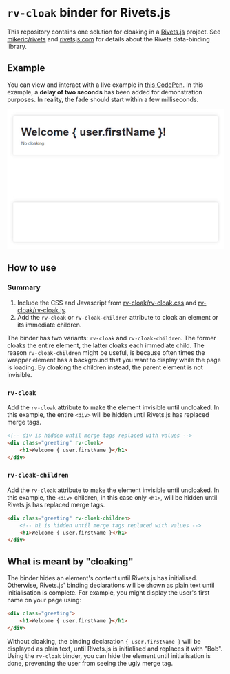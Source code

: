# ```rv-cloak``` binder for Rivets.js

This repository contains one solution for cloaking in a [Rivets.js](https://github.com/mikeric/rivets) project. See [mikeric/rivets](https://github.com/mikeric/rivets) and [rivetsjs.com](http://rivetsjs.com/) for details about the Rivets data-binding library.

## Example

You can view and interact with a live example in [this CodePen](https://codepen.io/ralphvk/pen/RwjBoGo). In this example, a **delay of two seconds** has been added for demonstration purposes. In reality, the fade should start within a few milliseconds.

![](preview.gif)

## How to use

### Summary

1. Include the CSS and Javascript from [rv-cloak/rv-cloak.css](rv-cloak/rv-cloak.css) and [rv-cloak/rv-cloak.js](rv-cloak/rv-cloak.js).
2. Add the ```rv-cloak``` or ```rv-cloak-children``` attribute to cloak an element or its immediate children.

The binder has two variants: ```rv-cloak``` and ```rv-cloak-children```. The former cloaks the entire element, the latter cloaks each immediate child. The reason ```rv-cloak-children``` might be useful, is because often times the wrapper element has a background that you want to display while the page is loading. By cloaking the children instead, the parent element is not invisible.

### ```rv-cloak```

Add the ```rv-cloak``` attribute to make the element invisible until uncloaked. In this example, the entire ```<div>``` will be hidden until Rivets.js has replaced merge tags.

```html
<!-- div is hidden until merge tags replaced with values -->
<div class="greeting" rv-cloak>
    <h1>Welcome { user.firstName }</h1>
</div>
```

### ```rv-cloak-children```

Add the ```rv-cloak``` attribute to make the element invisible until uncloaked. In this example, the ```<div>``` children, in this case only ```<h1>```, will be hidden until Rivets.js has replaced merge tags.

```html
<div class="greeting" rv-cloak-children>
    <!-- h1 is hidden until merge tags replaced with values -->
    <h1>Welcome { user.firstName }</h1>
</div>
```

## What is meant by "cloaking"

The binder hides an element's content until Rivets.js has initialised. Otherwise, Rivets.js' binding declarations will be shown as plain text until initialisation is complete. For example, you might display the user's first name on your page using:

```html
<div class="greeting">
    <h1>Welcome { user.firstName }</h1>
</div>
```

Without cloaking, the binding declaration ```{ user.firstName }``` will be displayed as plain text, until Rivets.js is initialised and replaces it with "Bob". Using the ```rv-cloak``` binder, you can hide the element until initialisation is done, preventing the user from seeing the ugly merge tag.